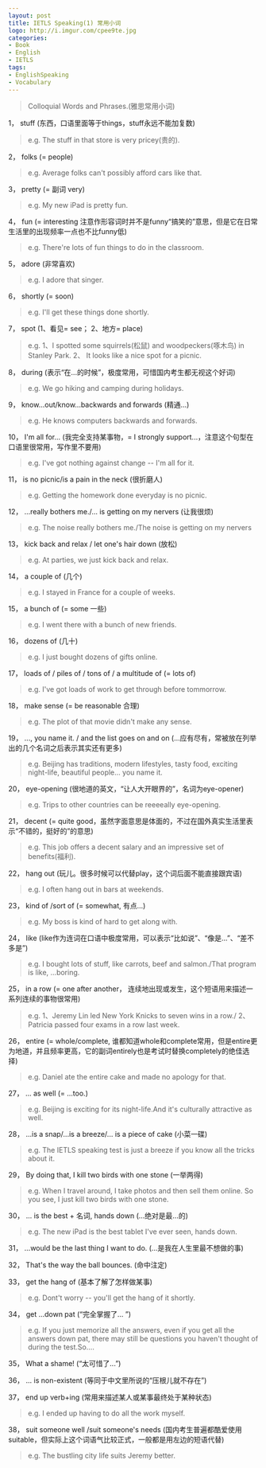 ```yaml
---
layout: post
title: IETLS Speaking(1) 常用小词
logo: http://i.imgur.com/cpee9te.jpg
categories:
- Book
- English
- IETLS
tags:
- EnglishSpeaking
- Vocabulary
---
```


> Colloquial Words and Phrases.(雅思常用小词)  

1， stuff  (东西，口语里面等于things，stuff永远不能加复数)  

> e.g. The stuff in that store is very pricey(贵的).  


2， folks  (= people)  

> e.g. Average folks can't possibly afford cars like that.  


3， pretty  (= 副词 very)  

> e.g. My new iPad is pretty fun.  


4， fun  (= interesting 注意作形容词时并不是funny“搞笑的”意思，但是它在日常生活里的出现频率一点也不比funny低)  

> e.g. There're lots of fun things to do in the classroom.  


5， adore  (非常喜欢)  

> e.g. I adore that singer.  


6， shortly  (= soon)  

> e.g. I'll get these things done shortly.  


7， spot  (1、看见= see； 2、地方= place)  

> e.g. 1、I spotted some squirrels(松鼠) and woodpeckers(啄木鸟) in Stanley Park.  2、 It looks like a nice spot for a picnic.  


8， during  (表示“在...的时候”，极度常用，可惜国内考生都无视这个好词)  

> e.g. We go hiking and camping during holidays.  


9， know...out/know...backwards and forwards  (精通...)  

> e.g. He knows computers backwards and forwards.  


10， I'm all for...  (我完全支持某事物，= I strongly support...，注意这个句型在口语里很常用，写作里不要用)  

> e.g. I've got nothing against change -- I'm all for it.  


11， is no picnic/is a pain in the neck  (很折磨人)  

> e.g. Getting the homework done everyday is no picnic.  


12， ...really bothers me./... is getting on my nervers  (让我很烦)  

> e.g. The noise really bothers me./The noise is getting on my nervers  


13， kick back and relax / let one's hair down  (放松)  

> e.g. At parties, we just kick back and relax.  


14， a couple of  (几个)  

> e.g. I stayed in France for a couple of weeks.  


15， a bunch of  (= some 一些)  

> e.g. I went there with a bunch of new friends.  


16， dozens of  (几十)  

> e.g. I just bought dozens of gifts online.  


17， loads of / piles of / tons of / a multitude of  (= lots of)  

> e.g. I've got loads of work to get through before tommorrow.  


18， make sense  (= be reasonable 合理)  

> e.g.  The plot of that movie didn't make any sense.  


19， ..., you name it. / and the list goes on and on  (...应有尽有，常被放在列举出的几个名词之后表示其实还有更多)  

> e.g. Beijing has traditions, modern lifestyles, tasty food, exciting night-life, beautiful people... you name it.  


20， eye-opening  (很地道的英文，“让人大开眼界的”，名词为eye-opener)  

> e.g. Trips to other countries can be reeeeally eye-opening.  


21， decent  (= quite good，虽然字面意思是体面的，不过在国外真实生活里表示“不错的，挺好的”的意思)  

> e.g. This job offers a decent salary and an impressive set of benefits(福利).  


22， hang out  (玩儿。很多时候可以代替play，这个词后面不能直接跟宾语)  

> e.g. I often hang out in bars at weekends.  


23， kind of /sort of  (= somewhat, 有点...)  

> e.g. My boss is kind of hard to get along with.  


24， like  (like作为连词在口语中极度常用，可以表示“比如说”、“像是...”、“差不多是”)  

> e.g. I bought lots of stuff, like carrots, beef and salmon./That program is like, ...boring.  


25， in a row  (= one after another， 连续地出现或发生，这个短语用来描述一系列连续的事物很常用)  

> e.g. 1、Jeremy Lin led New York Knicks to seven wins in a row./ 2、Patricia passed four exams in a row last week.  


26， entire  (= whole/complete, 谁都知道whole和complete常用，但是entire更为地道，并且频率更高，它的副词entirely也是考试时替换completely的绝佳选择)  

> e.g. Daniel ate the entire cake and made no apology for that.  


27， ... as well  (= ...too.)  

> e.g. Beijing is exciting for its night-life.And it's culturally attractive as well.  


28， ...is a snap/...is a breeze/... is a piece of cake  (小菜一碟)  

> e.g. The IETLS speaking test is just a breeze if you know all the tricks about it.  


29， By doing that, I kill two birds with one stone  (一举两得)  

> e.g. When I travel around, I take photos and then sell them online. So you see, I just kill two birds with one stone.  


30， ... is the best + 名词, hands down  (...绝对是最...的)  

> e.g. The new iPad is the best tablet I've ever seen, hands down.  


31， ...would be the last thing I want to do.  (...是我在人生里最不想做的事)  


32， That's the way the ball bounces.  (命中注定)  


33， get the hang of  (基本了解了怎样做某事)  

> e.g. Dont't worry -- you'll get the hang of it shortly.  


34， get ...down pat  (“完全掌握了... ”)  

> e.g. If you just memorize all the answers, even if you get all the answers down pat, there may still be questions you haven't thought of during the test.So....  


35， What a shame!  (“太可惜了...”)  


36， ... is non-existent  (等同于中文里所说的“压根儿就不存在”)  


37， end up verb+ing  (常用来描述某人或某事最终处于某种状态)  

> e.g. I ended up having to do all the work myself.  


38， suit someone well /suit someone's needs  (国内考生普遍都酷爱使用suitable，但实际上这个词语气比较正式，一般都是用左边的短语代替)  

> e.g. The bustling city life suits Jeremy better.  


